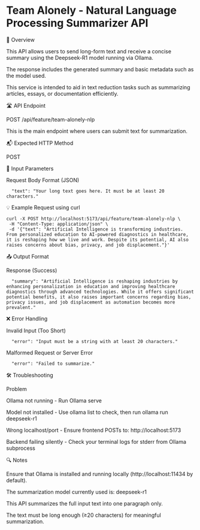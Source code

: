 # Team Alonely - Natural Language Processing Summarizer API

📌 Overview

This API allows users to send long-form text and receive a concise summary using the Deepseek-R1 model running via Ollama.

The response includes the generated summary and basic metadata such as the model used.

This service is intended to aid in text reduction tasks such as summarizing articles, essays, or documentation efficiently.

🛣️ API Endpoint

POST /api/feature/team-alonely-nlp

This is the main endpoint where users can submit text for summarization.

📬 Expected HTTP Method

POST

🧾 Input Parameters

Request Body Format (JSON)

```
  "text": "Your long text goes here. It must be at least 20 characters."
```


💡 Example Request using curl
 ```
curl -X POST http://localhost:5173/api/feature/team-alonely-nlp \
  -H "Content-Type: application/json" \
  -d '{"text": "Artificial Intelligence is transforming industries. From personalized education to AI-powered diagnostics in healthcare, it is reshaping how we live and work. Despite its potential, AI also raises concerns about bias, privacy, and job displacement."}'
  ```

📤 Output Format

Response (Success)

```
  "summary": "Artificial Intelligence is reshaping industries by enhancing personalization in education and improving healthcare diagnostics through advanced technologies. While it offers significant potential benefits, it also raises important concerns regarding bias, privacy issues, and job displacement as automation becomes more prevalent."
```

❌ Error Handling

Invalid Input (Too Short)

```
  "error": "Input must be a string with at least 20 characters."
```

Malformed Request or Server Error

```
  "error": "Failed to summarize."
```

🛠️ Troubleshooting

Problem	                 

Ollama not running - Run Ollama serve

Model not installed - Use ollama list to check, then run ollama run deepseek-r1

Wrong localhost/port - Ensure frontend POSTs to: http://localhost:5173

Backend failing silently - Check your terminal logs for stderr from Ollama subprocess

🔍 Notes

Ensure that Ollama is installed and running locally (http://localhost:11434 by default).

The summarization model currently used is: deepseek-r1

This API summarizes the full input text into one paragraph only.

The text must be long enough (≥20 characters) for meaningful summarization.
